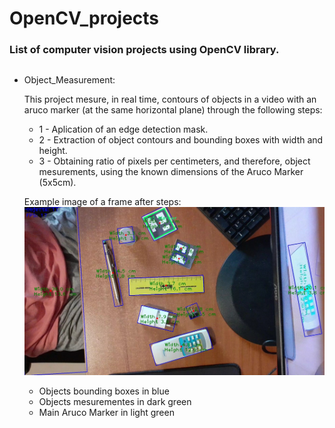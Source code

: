 # OpenCV_projects

### List of computer vision projects using OpenCV library.
##
- Object_Measurement:

  This project mesure, in real time, contours of objects in a video with an aruco marker (at the same horizontal plane) through the following steps:
  - 1 - Aplication of an edge detection mask.
  - 2 - Extraction of object contours and bounding boxes with width and height.
  - 3 - Obtaining ratio of pixels per centimeters, and therefore, object mesurements, using the known dimensions of the Aruco Marker (5x5cm).
  
  Example image of a frame after steps:
  ![image](https://github.com/Yuri-Vlasqz/OpenCV_projects/blob/1b53f8b86c5175ea884dbb27b46204c184b898f8/Object_Measurement/test%20image%20GaussianBlur%20Canny.jpg)
  - Objects bounding boxes in blue
  - Objects mesurementes in dark green 
  - Main Aruco Marker in light green
